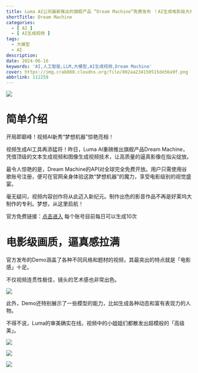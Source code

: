 ```yaml
---
title: Luma AI公司最新推出的旗舰产品 “Dream Machine”免费发布 ！AI生成电影级大片爆红网络
shortTitle: Dream Machine
categories:
  - [ AI ]
  - [ AI生成视频 ]
tags:
  - 大模型
  - AI
description:
date: 2024-06-16
keywords: 'AI,人工智能,LLM,大模型,AI生成视频,Dream Machine'
cover: https://img.crab888.cloudns.org/file/802aa234150515de56a9f.png
abbrlink: 112258
---
```


![](https://img.crab888.cloudns.org/file/6111ffda384dabc9c3405.png)

# 简单介绍

开局即巅峰！视频AI新秀“梦想机器”惊艳亮相！

视频生成AI工具再添猛将！昨日，Luma AI重磅推出旗舰产品Dream Machine，凭借顶级的文本生成视频和图像生成视频技术，让高质量的逼真影像在指尖绽放。

最令人惊艳的是，Dream Machine的API对全球完全免费开放。用户只需使用谷歌账号注册，便可在官网亲身体验这款“梦想机器”的魔力，享受电影级别的视觉盛宴。

毫无疑问，视频内容创作将从此迈入新纪元。制作出色的影音作品不再是好莱坞大制作的专利。梦想，从这里启航！

官方免费链接：[点击进入](https://lumalabs.ai/dream-machine) 每个账号目前每日可以生成10次

# 电影级画质，逼真感拉满

官方发布的Demo涵盖了各种不同风格和题材的视频，其最突出的特点就是「电影感」十足。

不仅视频连贯性极佳，镜头的艺术感也非常出色。

![](https://img.crab888.cloudns.org/file/a5218d1f53ea9e19498c2.gif)

此外，Demo还特别展示了一些模型的能力，比如生成各种动态和富有表现力的人物。

不得不说，Luma的审美确实在线，视频中的小姐姐们都散发出超模般的「高级美」。

![](https://img.crab888.cloudns.org/file/7e0c1bd498a1c02074800.png)

![](https://img.crab888.cloudns.org/file/78479f2b30a661311b543.png)

![](https://img.crab888.cloudns.org/file/dfd851a7339cfbf23c656.png)



